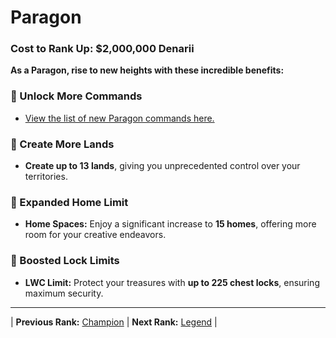 # Paragon

### Cost to Rank Up: $2,000,000 Denarii

**As a Paragon, rise to new heights with these incredible benefits:**

### 🔹 Unlock More Commands
- [View the list of new Paragon commands here.](../../commands.md#paragon)

### 🔹 Create More Lands
- **Create up to 13 lands**, giving you unprecedented control over your territories.

### 🔹 Expanded Home Limit
- **Home Spaces:** Enjoy a significant increase to **15 homes**, offering more room for your creative endeavors.

### 🔹 Boosted Lock Limits
- **LWC Limit:** Protect your treasures with **up to 225 chest locks**, ensuring maximum security.

---

| **Previous Rank:** [Champion](./02-champion.md) | **Next Rank:** [Legend](./04-legend.md) |
